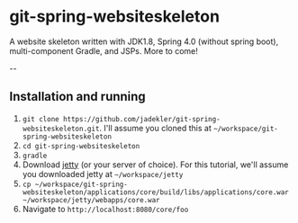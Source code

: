 # git-spring-websiteskeleton

A website skeleton written with JDK1.8, Spring 4.0 (without spring boot), multi-component Gradle, and JSPs. More to come!

--

## Installation and running

1. `git clone https://github.com/jadekler/git-spring-websiteskeleton.git`. I'll assume you cloned this at
`~/workspace/git-spring-websiteskeleton`
1. `cd git-spring-websiteskeleton`
1. `gradle`
1. Download [jetty](http://download.eclipse.org/jetty/stable-9/dist/) (or your server of choice). For this tutorial,
we'll assume you downloaded jetty at `~/workspace/jetty`
1. `cp ~/workspace/git-spring-websiteskeleton/applications/core/build/libs/applications/core.war ~/workspace/jetty/webapps/core.war`
1. Navigate to `http://localhost:8080/core/foo`